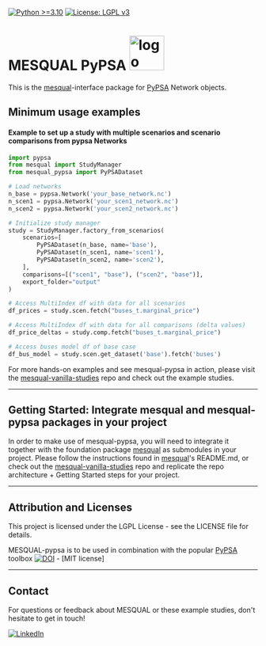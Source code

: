 [![Python >=3.10](https://img.shields.io/badge/python-≥3.10-blue.svg)](https://www.python.org/downloads/release/python-3100/)
[![License: LGPL v3](https://img.shields.io/badge/License-LGPL%20v3-blue.svg)](https://www.gnu.org/licenses/lgpl-3.0)

# MESQUAL PyPSA <img src="https://raw.githubusercontent.com/helgeesch/mesqual/0fd73109a9dd36611c3669987229e2b50ba6ec98/assets/logo_no_text_no_bg.svg" width="70" height="70" alt="logo">
This is the [mesqual](https://github.com/helgeesch/mesqual)-interface package for [PyPSA](https://github.com/PyPSA/PyPSA) Network objects.

## Minimum usage examples

#### Example to set up a study with multiple scenarios and scenario comparisons from pypsa Networks

```python
import pypsa
from mesqual import StudyManager
from mesqual_pypsa import PyPSADataset

# Load networks
n_base = pypsa.Network('your_base_network.nc')
n_scen1 = pypsa.Network('your_scen1_network.nc')
n_scen2 = pypsa.Network('your_scen2_network.nc')

# Initialize study manager
study = StudyManager.factory_from_scenarios(
    scenarios=[
        PyPSADataset(n_base, name='base'),
        PyPSADataset(n_scen1, name='scen1'),
        PyPSADataset(n_scen2, name='scen2'),
    ],
    comparisons=[("scen1", "base"), ("scen2", "base")],
    export_folder="output"
)

# Access MultiIndex df with data for all scenarios
df_prices = study.scen.fetch("buses_t.marginal_price")

# Access MultiIndex df with data for all comparisons (delta values)
df_price_deltas = study.comp.fetch("buses_t.marginal_price")

# Access buses model df of base case
df_bus_model = study.scen.get_dataset('base').fetch('buses')
```

For more hands-on examples and see mesqual-pypsa in action, please visit the [mesqual-vanilla-studies](https://github.com/helgeesch/mesqual-vanilla-studies) repo and check out the example studies.

---

## Getting Started: Integrate mesqual and mesqual-pypsa packages in your project
In order to make use of mesqual-pypsa, you will need to integrate it together with the foundation package [mesqual](https://github.com/helgeesch/mesqual) as submodules in your project. 
Please follow the instructions found in [mesqual](https://github.com/helgeesch/mesqual)'s README.md, or check out the [mesqual-vanilla-studies](https://github.com/helgeesch/mesqual-vanilla-studies) repo and replicate the repo architecture + Getting Started steps for your project. 

---

## Attribution and Licenses
This project is licensed under the LGPL License - see the LICENSE file for details.

MESQUAL-pypsa is to be used in combination with the popular [PyPSA](https://github.com/PyPSA/PyPSA) toolbox [![DOI](https://zenodo.org/badge/DOI/10.5281/zenodo.14960992.svg)](https://doi.org/10.5281/zenodo.14960992) - [MIT license]

---

## Contact

For questions or feedback about MESQUAL or these example studies, don't hesitate to get in touch!

[![LinkedIn](https://img.shields.io/badge/LinkedIn-0077B5?style=flat&logo=linkedin&logoColor=white)](https://www.linkedin.com/in/helge-e-8201041a7/)